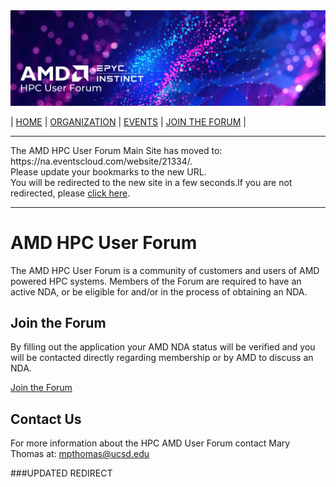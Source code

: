 <head>
  <meta http-equiv="refresh" content="5; URL=https://na.eventscloud.com/website/21334/" />
</head>
<body>

 
 <img src="images/Smaller-AMDHPCUserTraining_header.png" alt="Comet Rack View" width="700px" />


| [HOME](https://amdhpcuserforum.github.io) | [ORGANIZATION](https://amdhpcuserforum.github.io/organization) | [EVENTS](https://amdhpcuserforum.github.io/events) | [JOIN THE FORUM](https://amdhpcuserforum.github.io/contact) |

<hr>
The AMD HPC User Forum Main Site has moved to:  https://na.eventscloud.com/website/21334/. <br>
    Please update your bookmarks to the new URL.  <br>
    You will be redirected to the new site in a few seconds.If you are not redirected, please <a href="https://na.eventscloud.com/website/21334/">click here</a>. <br>
<hr>
  
# AMD HPC User Forum 

The AMD HPC User Forum is a community of customers and users of AMD powered HPC systems.  Members of the Forum are required to have an active NDA, or be eligible for and/or in the process of obtaining an NDA.   

## Join the Forum
By filling out the application your AMD NDA status will be verified and you will be contacted directly regarding membership or by AMD to discuss an NDA.

[Join the Forum](https://na.eventscloud.com/ereg/newreg.php?eventid=585462&language=eng)

## Contact Us

For more information about the HPC AMD User Forum contact Mary Thomas at: mpthomas@ucsd.edu

###UPDATED REDIRECT

</body>
